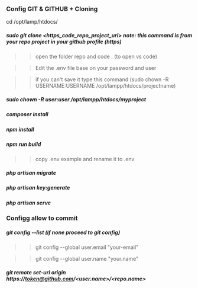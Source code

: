 ### Config GIT & GITHUB + Cloning

cd /opt/lamp/htdocs/

##### **sudo git clone <https_code_repo_project_url> note: this command is from your repo project in your github profile (https)**

>> open the folder repo and code . (to open vs code)

>>Edit the .env file base on your password and user 

>>if you can't save it type this command (sudo chown -R USERNAME:USERNAME /opt/lampp/htdocs/projectname)

##### **sudo chown -R user:user /opt/lampp/htdocs/myproject**

##### **composer install**

##### **npm install**

##### **npm run build**

>>copy .env example and rename it to .env

##### **php artisan migrate**

##### **php artisan key:generate**

##### **php artisan serve**


### Configg allow to commit

##### **git config --list (if none proceed to git config)**

>>git config --global user.email "your-email"

>>git config --global user.name "your.name"

##### **git remote set-url origin https://token@github.com/<user.name>/<repo.name>**
